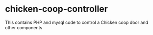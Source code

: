 # chicken-coop-controller
This contains PHP and mysql code to control a Chicken coop door and other  components 
